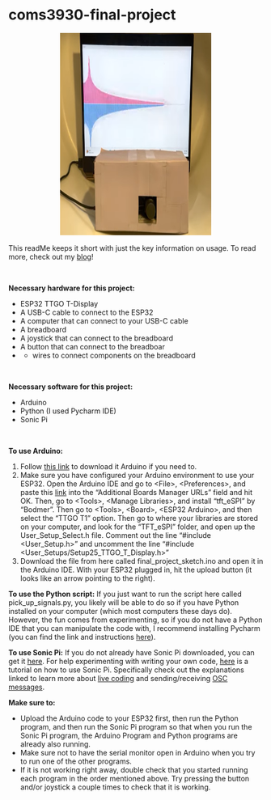 # coms3930-final-project

<p align="center">
  <img width="300" height="400" src="/finalprojectdemo.png">
</p>

This readMe keeps it short with just the key information on usage. To read more, check out my [blog](https://www.notion.so/Final-Project-2d60b81b1ed6494ebbba6a5292fcaf32?pvs=4)!

<br />

**Necessary hardware for this project:**
<br />
- ESP32 TTGO T-Display
- A USB-C cable to connect to the ESP32
- A computer that can connect to your USB-C cable 
- A breadboard
- A joystick that can connect to the breadboard
- A button that can connect to the breadboar
- - wires to connect components on the breadboard

<br />

**Necessary software for this project:**
<br />
- Arduino
- Python (I used Pycharm IDE)
- Sonic Pi

<br />

**To use Arduino:**
<br />
1. Follow [this link](https://www.arduino.cc/en/software) to download it Arduino if you need to.
2. Make sure you have configured your Arduino environment to use your ESP32. Open the Arduino IDE and go to \<File\>, \<Preferences\>, and paste this [link](https://dl.espressif.com/dl/package_esp32_index.json) into the “Additional Boards Manager URLs” field and hit OK. Then, go to \<Tools\>, \<Manage Libraries\>, and install “tft_eSPI” by “Bodmer”. Then go to \<Tools\>, \<Board\>, \<ESP32 Arduino\>, and then select the “TTGO T1” option. Then go to where your libraries are stored on your computer, and look for the “TFT_eSPI” folder, and open up the User_Setup_Select.h file. Comment out the line “#include <User_Setup.h>” and uncomment the line “#include <User_Setups/Setup25_TTGO_T_Display.h>”
3. Download the file from here called final_project_sketch.ino and open it in the Arduino IDE. With your ESP32 plugged in, hit the upload button (it looks like an arrow pointing to the right).

**To use the Python script:**
If you just want to run the script here called pick_up_signals.py, you likely will be able to do so if you have Python installed on your computer (which most computers these days do). However, the fun comes from experimenting, so if you do not have a Python IDE that you can manipulate the code with, I recommend installing Pycharm (you can find the link and instructions [here](https://www.jetbrains.com/pycharm/download/#section=windows)). 

**To use Sonic Pi:**
If you do not already have Sonic Pi downloaded, you can get it [here](https://sonic-pi.net/). For help experimenting with writing your own code, [here](https://sonic-pi.net/tutorial.html) is a tutorial on how to use Sonic Pi. Specifically check out the explanations linked to learn more about [live coding](https://sonic-pi.net/tutorial.html#section-9) and sending/receiving [OSC messages](https://sonic-pi.net/tutorial.html#section-12). 

**Make sure to:**
- Upload the Arduino code to your ESP32 first, then run the Python program, and then run the Sonic Pi program so that when you run the Sonic Pi program, the Arduino Program and Python programs are already also running. 
- Make sure not to have the serial monitor open in Arduino when you try to run one of the other programs. 
- If it is not working right away, double check that you started running each program in the order mentioned above. Try pressing the button and/or joystick a couple times to check that it is working. 
